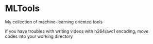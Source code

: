 # MLTools
My collection of machine-learning oriented tools

if you have troubles with writing videos with h264/avc1 encoding, move codes into your working directory